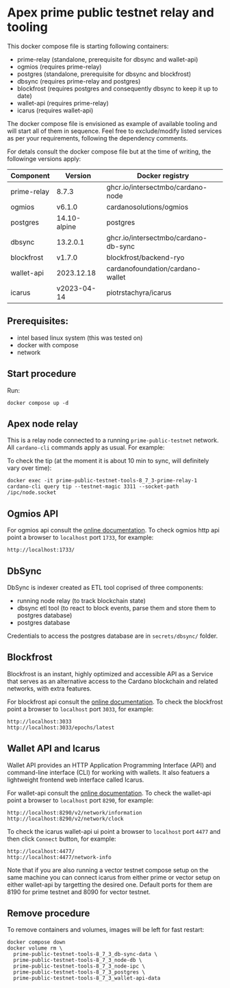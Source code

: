 # Apex prime public testnet relay and tooling

This docker compose file is starting following containers:

* prime-relay (standalone, prerequisite for dbsync and wallet-api)
* ogmios (requires prime-relay)
* postgres (standalone, prerequisite for dbsync and blockfrost)
* dbsync (requires prime-relay and postgres)
* blockfrost (requires postgres and consequently dbsync to keep it up to date)
* wallet-api (requires prime-relay)
* icarus (requires wallet-api)

The docker compose file is envisioned as example of available tooling and will start all of them in sequence.
Feel free to exclude/modify listed services as per your requirements, following the dependency comments.

For detals consult the docker compose file but at the time of writing, the followinge versions apply:

| Component   | Version      | Docker registry                      |
|-------------|--------------|--------------------------------------|
| prime-relay |        8.7.3 | ghcr.io/intersectmbo/cardano-node    |
| ogmios      |       v6.1.0 | cardanosolutions/ogmios              |
| postgres    | 14.10-alpine | postgres                             |
| dbsync      |     13.2.0.1 | ghcr.io/intersectmbo/cardano-db-sync |
| blockfrost  |       v1.7.0 | blockfrost/backend-ryo               |
| wallet-api  |   2023.12.18 | cardanofoundation/cardano-wallet     |
| icarus      |  v2023-04-14 | piotrstachyra/icarus                 |


## Prerequisites:

* intel based linux system (this was tested on)
* docker with compose
* network


## Start procedure

Run:

```
docker compose up -d
```


## Apex node relay

This is a relay node connected to a running `prime-public-testnet` network. All `cardano-cli` commands apply as usual. For example:

To check the tip (at the moment it is about 10 min to sync, will definitely vary over time):

```
docker exec -it prime-public-testnet-tools-8_7_3-prime-relay-1 cardano-cli query tip --testnet-magic 3311 --socket-path /ipc/node.socket
```


## Ogmios API

For ogmios api consult the [online documentation](https://ogmios.dev/api/v5.6/).
To check ogmios http api point a browser to `localhost` port `1733`, for example:

```
http://localhost:1733/
```


## DbSync

DbSync is indexer created as ETL tool coprised of three components:

* running node relay (to track blockchain state)
* dbsync etl tool (to react to block events, parse them and store them to postgres database)
* postgres database

Credentials to access the postgres database are in `secrets/dbsync/` folder.


## Blockfrost

Blockfrost is an instant, highly optimized and accessible API as a Service that serves as an alternative access
to the Cardano blockchain and related networks, with extra features.

For blockfrost api consult the [online documentation](https://docs.blockfrost.io/).
To check the blockfrost point a browser to `localhost` port `3033`, for example:

```
http://localhost:3033
http://localhost:3033/epochs/latest
```

## Wallet API and Icarus

Wallet API provides an HTTP Application Programming Interface (API) and command-line interface (CLI) for
working with wallets. It also featuers a lightweight frontend web interface called Icarus.

For wallet-api consult the [online documentation](https://cardano-foundation.github.io/cardano-wallet/api/edge/).
To check the wallet-api point a browser to `localhost` port `8290`, for example:

```
http://localhost:8290/v2/network/information
http://localhost:8290/v2/network/clock
```

To check the icarus wallet-api ui point a browser to `localhost` port `4477` and then click `Connect` button, for example:

```
http://localhost:4477/
http://localhost:4477/network-info
```

Note that if you are also running a vector testnet compose setup on the same machine you can connect icarus 
from either prime or vector setup on either wallet-api by targetting the desired one. Default ports for them are
8190 for prime testnet and 8090 for vector testnet.


## Remove procedure

To remove containers and volumes, images will be left for fast restart:

```
docker compose down
docker volume rm \
  prime-public-testnet-tools-8_7_3_db-sync-data \
  prime-public-testnet-tools-8_7_3_node-db \
  prime-public-testnet-tools-8_7_3_node-ipc \
  prime-public-testnet-tools-8_7_3_postgres \
  prime-public-testnet-tools-8_7_3_wallet-api-data
```
